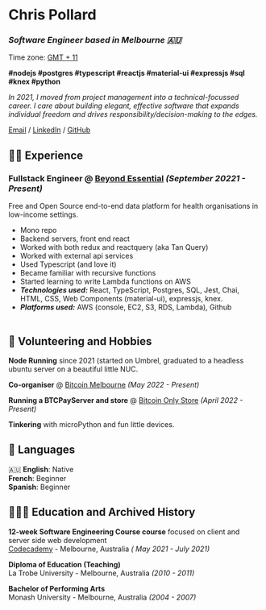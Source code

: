 # Chris Pollard

### _Software Engineer based in Melbourne 🇦🇺_ <br>
Time zone: [GMT + 11](https://time.is/compare)

**#nodejs  #postgres  #typescript  #reactjs  #material-ui  #expressjs  #sql  #knex #python**

_In 2021, I moved from project management into a technical-focussed career. I care about building elegant, effective software that expands individual freedom and drives responsibility/decision-making to the edges._ <br>

[Email](mailto:cpollard@proton.me) / [LinkedIn](https://www.linkedin.com/in/chris-pollard-au/) / [GitHub](https://github.com/chris-pollard/) 

## 👨‍💻 Experience

### **Fullstack Engineer** @ [Beyond Essential](https://bes.au) _(September 20221 - Present)_ <br>
Free and Open Source end-to-end data platform for health organisations in low-income settings.
  - Mono repo
  - Backend servers, front end react
  - Worked with both redux and reactquery (aka Tan Query)
  - Worked with external api services
  - Used Typescript (and love it)
  - Became familiar with recursive functions
  - Started learning to write Lambda functions on AWS
  - **_Technologies used:_** React, TypeScript, Postgres, SQL, Jest, Chai, HTML, CSS, Web Components (material-ui), expressjs, knex.
  - **_Platforms used:_** AWS (console, EC2, S3, RDS, Lambda), Github
<br><br>

## 📌 Volunteering and Hobbies

**Node Running** since 2021 (started on Umbrel, graduated to a headless ubuntu server on a beautiful little NUC.

**Co-organiser** @ [Bitcoin Melbourne](https://bitcoinonly.melbourne) _(May 2022 - Present)_<br>

**Running a BTCPayServer and store** @ [Bitcoin Only Store](https://bitcoinonly.store) _(April 2022 - Present)_<br>

**Tinkering** with microPython and fun little devices.
<br>
## 💬 Languages

🇦🇺 **English**: Native <br>
 **French**: Beginner <br>
 **Spanish**: Beginner
<br>
## 👨🏻‍🎓 Education and Archived History

 **12-week Software Engineering Course course** focused on client and server side web development<br>
[Codecademy](https://generalassemb.ly/) - Melbourne, Australia _( May 2021 - July 2021)_ <br>

**Diploma of Education (Teaching)**<br>
La Trobe University - Melbourne, Australia _(2010 - 2011)_

**Bachelor of Performing Arts**<br>
Monash University - Melbourne, Australia _(2004 - 2007)_
<br>
